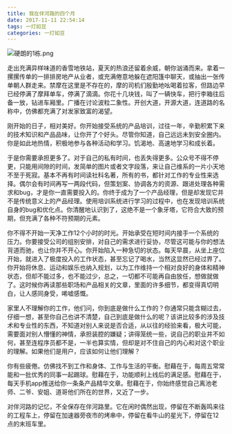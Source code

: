 ```yaml
---
title: 我在伴河路的四个月
date: 2017-11-11 22:54:14
tags: 一灯如豆
categories: 一灯如豆
---
```


![硬朗的1栋.png](https://tva1.sinaimg.cn/large/007S8ZIlgy1gdzi7zn80cj30k00f0jwp.jpg)

走出充满异样味道的香雪地铁站，夏天的热浪还留着余威，朝你汹涌而来。拿着一摞摞传单的一排排房地产从业者，或充满倦意地躲在遮阳篷中聊天，或抽出一张传单朝人群走来。禁摩在这里是不存在的，摩的司机们殷勤地吆喝着拉客，但路边早已经停满了摩拜单车，停满了滴滴。你花十几块钱，叫了一辆快车，把行李箱往后备一放，钻进车厢里。广播在讨论波粒二象性。开创大道，开源大道，连道路的名称中，仿佛都充满了对发家致富的渴望。

刚开始的日子，相对美好。你开始接受系统的产品培训，过往一年，辛勤积累下来的技术知识和产品品味，让你开了个好头。尽管你知道，自己远远未到安全圈内。你是如此地热情，积极地参与各种活动和学习。饥渴地、高速地学习和成长着。

于是你需要承担更多了。对于自己的私有时间，也丢失得更多。公众号不得不停更，只能用间隙的时间，发简单的图片或者文字段落，来让自己维系的一片小天地不至于死寂。基本不再有时间读社科名著，所有的书，都针对工作的专业性来选择。偶尔会有时间再写一两段代码，但策划案、协调各方的资源、跟进处理各种需求和bug，才是你一直需要投入的。你终于成为了一个产品经理，但是却发现它并不是传统意义上的产品经理。使用培训系统进行学习的过程中，也在发现培训系统自身的bug和优化点。你清醒地认识到了，这绝不是一个象牙塔，它符合大致的预期，但充满了各种不符预期的元素。

你不得不开始一天净工作12个小时的时光。开始承受在短时间内接手一个系统的压力。你要接受公司的组别安排，对自己的需求进行妥协，尽管这可能与你的想法背道而驰，也让你并不开心。你开始陷入一种急切的状态。每天早晨，从坐上座位开始，就进入了极度投入的工作状态，甚至忘记了喝水，当然这显然已经过界了。你开始将休息、运动和娱乐也纳入规划，以为工作维持一个相对良好的身体和精神状态，但却不能过多，也不能过少，总之，一切都不可能再自由放任，想做就做了。这时候你再读那些职场和产品相关的文章，里面的许多细节，都变得真切明白，让人感同身受，唏嘘感慨。

家里人不理解你的工作，他们问，你到底是做什么工作的？你通常只能含糊过去，仔细一想，甚至你自己也讲不清楚，自己到底是做什么的呢？该讲比较多的涉及技术和专业性的东西，不知道对别人来说是否合适，从以往的经验来看，极大可能，需要面对别人懵懂的神情，承担装腔的嫌疑；讲得笼统一些，说自己的职业并不如何，甚至连程序员都不是，一半也算实情，但却是对不住自己的内心和对这个职业的理解。如果他们是用户，应该如何让他们理解？

你有些疲倦。仿佛找不到工作和身体、工作与生活的平衡。慰藉在于，每周五常常能和一批优秀的同事一起踢球。慰藉在于，功能顺利上线后的满足感。慰藉在于，每天手机app推送给你一条条产品精华文章。慰藉在于，你始终感觉自己离池老师、二爷、安姐、道哥他们所在的世界，又近了一步。

对伴河路的记忆，不全保存在伴河路里。它在闲时偶然出现，停留在不断轰鸣来往的工程车上，停留在加速器旁夜市的烤串中，停留在看牛山的星光下，停留在12点的末班车里。


